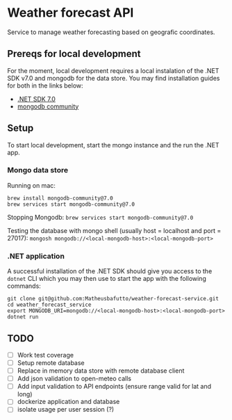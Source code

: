 # Weather forecast API

Service to manage weather forecasting based on geografic coordinates.

## Prereqs for local development

For the moment, local development requires a local instalation of the .NET SDK v7.0 and mongodb for the data store. You may find installation guides for both in the links below:

- [.NET SDK 7.0](https://learn.microsoft.com/en-us/dotnet/core/install/)
- [mongodb community](https://www.mongodb.com/docs/manual/administration/install-community/#std-label-install-mdb-community-edition)

## Setup

To start local development, start the mongo instance and the run the .NET app.

### Mongo data store

Running on mac:
```
brew install mongodb-community@7.0
brew services start mongodb-community@7.0
```

Stopping Mongodb: `brew services start mongodb-community@7.0`

Testing the database with mongo shell (usually host = localhost and port = 27017): `mongosh mongodb://<local-mongodb-host>:<local-mongodb-port>`

### .NET application

A successful installation of the .NET SDK should give you access to the `dotnet` CLI which you may then use to start the app with the following commands:

```
git clone git@github.com:Matheusbafutto/weather-forecast-service.git
cd weather_forecast_service
export MONGODB_URI=mongodb://<local-mongodb-host>:<local-mongodb-port>
dotnet run
```

## TODO

- [ ] Work test coverage
- [ ] Setup remote database
- [ ] Replace in memory data store with remote database client
- [ ] Add json validation to open-meteo calls
- [ ] Add input validation to API endpoints (ensure range valid for lat and long)
- [ ] dockerize application and database
- [ ] isolate usage per user session (?)
